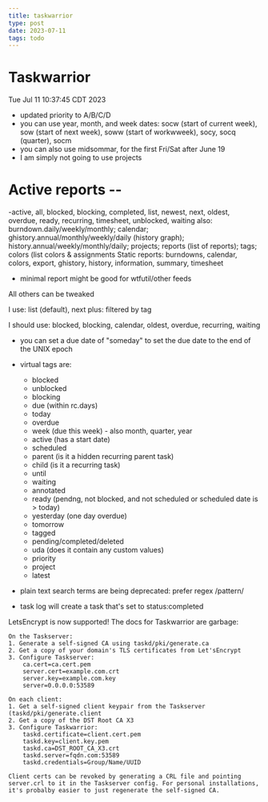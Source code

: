 ```yaml
---
title: taskwarrior
type: post
date: 2023-07-11
tags: todo
---
```


# Taskwarrior 

Tue Jul 11 10:37:45 CDT 2023

- updated priority to A/B/C/D
- you can use year, month, and week dates: socw (start of current week), sow (start of next week), soww (start of workwweek), socy, socq (quarter), socm
- you can also use midsommar, for the first Fri/Sat after June 19
- I am simply not going to use projects
# Active reports --
-active, all, blocked, blocking, completed, list, newest, next, oldest, overdue, ready, recurring, timesheet, unblocked, waiting
also: burndown.daily/weekly/monthly; calendar; ghistory.annual/monthly/weekly/daily (history graph); history.annual/weekly/monthly/daily; projects; reports (list of reports); tags; colors (list colors & assignments
Static reports: burndowns, calendar, colors, export, ghistory, history, information, summary, timesheet

- minimal report might be good for wtfutil/other feeds

All others can be tweaked

I use:
    list (default), next
    plus: filtered by tag

I should use: 
    blocked, blocking, calendar, oldest, overdue, recurring, waiting

- you can set a due date of "someday" to set the due date to the end of the UNIX epoch
- virtual tags are:
    * blocked
    * unblocked
    * blocking
    * due (within rc.days)
    * today
    * overdue
    * week (due this week) - also month, quarter, year
    * active (has a start date)
    * scheduled
    * parent (is it a hidden recurring parent task)
    * child (is it a recurring task)
    * until
    * waiting
    * annotated
    * ready (pendng, not blocked, and not scheduled or scheduled date is > today)
    * yesterday (one day overdue)
    * tomorrow
    * tagged
    * pending/completed/deleted
    * uda (does it contain any custom values)
    * priority
    * project
    * latest

- plain text search terms are being deprecated: prefer regex /pattern/
- task log will create a task that's set to status:completed

LetsEncrypt is now supported! The docs for Taskwarrior are garbage:
```
On the Taskserver:
1. Generate a self-signed CA using taskd/pki/generate.ca
2. Get a copy of your domain's TLS certificates from Let'sEncrypt
3. Configure Taskserver:
	ca.cert=ca.cert.pem
	server.cert=example.com.crt
	server.key=example.com.key
	server=0.0.0.0:53589

On each client:
1. Get a self-signed client keypair from the Taskserver (taskd/pki/generate.client
2. Get a copy of the DST Root CA X3
3. Configure Taskwarrior:
	taskd.certificate=client.cert.pem
	taskd.key=client.key.pem
	taskd.ca=DST_ROOT_CA_X3.crt
	taskd.server=fqdn.com:53589
	taskd.credentials=Group/Name/UUID

Client certs can be revoked by generating a CRL file and pointing server.crl to it in the Taskserver config. For personal installations, it's probalby easier to just regenerate the self-signed CA.
```


